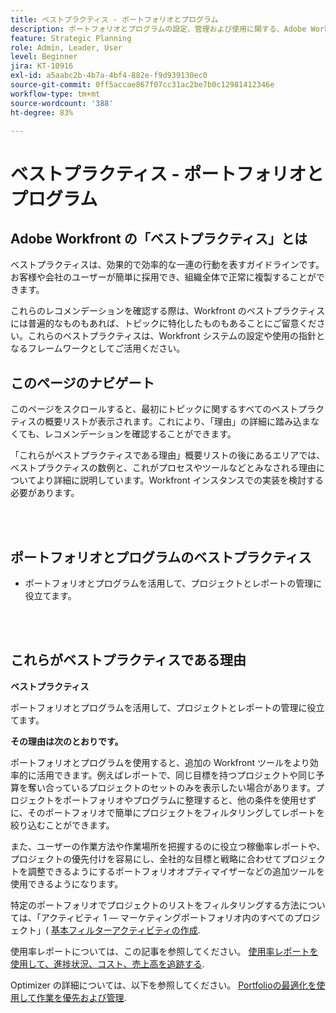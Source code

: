 ```yaml
---
title: ベストプラクティス - ポートフォリオとプログラム
description: ポートフォリオとプログラムの設定、管理および使用に関する、Adobe Workfront のエキスパートによるベストプラクティスのレコメンデーションについて説明します。
feature: Strategic Planning
role: Admin, Leader, User
level: Beginner
jira: KT-10916
exl-id: a5aabc2b-4b7a-4bf4-882e-f9d939130ec0
source-git-commit: 0ff5accae867f07cc31ac2be7b0c12981412346e
workflow-type: tm+mt
source-wordcount: '388'
ht-degree: 83%

---
```


# ベストプラクティス - ポートフォリオとプログラム

## Adobe Workfront の「ベストプラクティス」とは

ベストプラクティスは、効果的で効率的な一連の行動を表すガイドラインです。お客様や会社のユーザーが簡単に採用でき、組織全体で正常に複製することができます。

これらのレコメンデーションを確認する際は、Workfront のベストプラクティスには普遍的なものもあれば、トピックに特化したものもあることにご留意ください。これらのベストプラクティスは、Workfront システムの設定や使用の指針となるフレームワークとしてご活用ください。

## このページのナビゲート

このページをスクロールすると、最初にトピックに関するすべてのベストプラクティスの概要リストが表示されます。これにより、「理由」の詳細に踏み込まなくても、レコメンデーションを確認することができます。

「これらがベストプラクティスである理由」概要リストの後にあるエリアでは、ベストプラクティスの数例と、これがプロセスやツールなどとみなされる理由についてより詳細に説明しています。Workfront インスタンスでの実装を検討する必要があります。

</br>
</br>

## ポートフォリオとプログラムのベストプラクティス

* ポートフォリオとプログラムを活用して、プロジェクトとレポートの管理に役立てます。

</br>
</br>

## これらがベストプラクティスである理由

**ベストプラクティス**

ポートフォリオとプログラムを活用して、プロジェクトとレポートの管理に役立てます。

**その理由は次のとおりです。**

ポートフォリオとプログラムを使用すると、追加の Workfront ツールをより効率的に活用できます。例えばレポートで、同じ目標を持つプロジェクトや同じ予算を奪い合っているプロジェクトのセットのみを表示したい場合があります。プロジェクトをポートフォリオやプログラムに整理すると、他の条件を使用せずに、そのポートフォリオで簡単にプロジェクトをフィルタリングしてレポートを絞り込むことができます。

また、ユーザーの作業方法や作業場所を把握するのに役立つ稼働率レポートや、プロジェクトの優先付けを容易にし、全社的な目標と戦略に合わせてプロジェクトを調整できるようにするポートフォリオオプティマイザーなどの追加ツールを使用できるようになります。

特定のポートフォリオでプロジェクトのリストをフィルタリングする方法については、「アクティビティ 1 — マーケティングポートフォリオ内のすべてのプロジェクト」( [基本フィルターアクティビティの作成](https://experienceleague.adobe.com/docs/workfront-learn/tutorials-workfront/reporting/basic-reporting/create-a-basic-filter-activity.html).

使用率レポートについては、この記事を参照してください。 [使用率レポートを使用して、進捗状況、コスト、売上高を追跡する](https://experienceleague.adobe.com/docs/workfront/using/manage-resources/resource-utilization/view-utilization-information.html?lang=en#track-progress-cost-and-revenue-with-the-utilization-report).

Optimizer の詳細については、以下を参照してください。 [Portfolioの最適化を使用して作業を優先および管理](https://experienceleague.adobe.com/docs/workfront-learn/tutorials-workfront/manage-work/portfolios/prioritize-and-manage-work-with-portfolios.html).
